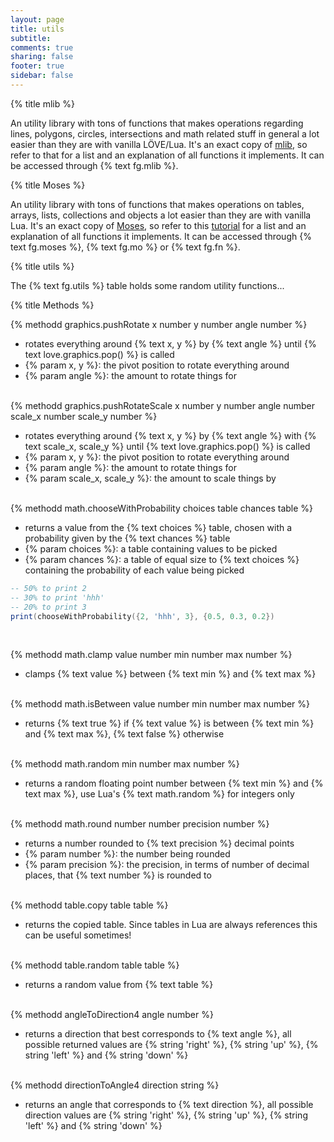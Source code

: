 ```yaml
---
layout: page
title: utils 
subtitle:
comments: true
sharing: false
footer: true
sidebar: false 
---
```


{% title mlib %}

An utility library with tons of functions that makes operations regarding lines, polygons, circles,
intersections and math related stuff in general a lot easier than they are with vanilla LÖVE/Lua. It's
an exact copy of [mlib](http://github.com/davisdude/mlib), so refer to that for a list and an explanation
of all functions it implements. It can be accessed through {% text fg.mlib %}.

{% title Moses %}

An utility library with tons of functions that makes operations on tables, arrays, lists, collections and objects
a lot easier than they are with vanilla Lua. It's an exact copy of [Moses](http://github.com/Yonaba/Moses), so refer to this 
[tutorial](https://github.com/Yonaba/Moses/blob/master/doc/tutorial.md) for a list and an explanation of all functions
it implements. It can be accessed through {% text fg.moses %}, {% text fg.mo %} or {% text fg.fn %}.

{% title utils %}

The {% text fg.utils %} table holds some random utility functions...

{% title Methods %}

{% methodd graphics.pushRotate x number y number angle number %}

*   rotates everything around {% text x, y %} by {% text angle %} until {% text love.graphics.pop() %} is called
*   {% param x, y %}: the pivot position to rotate everything around
*   {% param angle %}: the amount to rotate things for
<br><br>

{% methodd graphics.pushRotateScale x number y number angle number scale_x number scale_y number %}

*   rotates everything around {% text x, y %} by {% text angle %} with {% text scale_x, scale_y %} 
until {% text love.graphics.pop() %} is called
*   {% param x, y %}: the pivot position to rotate everything around
*   {% param angle %}: the amount to rotate things for
*   {% param scale_x, scale_y %}: the amount to scale things by
<br><br>

{% methodd math.chooseWithProbability choices table chances table %}

*   returns a value from the {% text choices %} table, chosen with a probability given by the {% text chances %} table    
*   {% param choices %}: a table containing values to be picked
*   {% param chances %}: a table of equal size to {% text choices %} containing the probability of each value being picked

~~~ lua
-- 50% to print 2
-- 30% to print 'hhh'
-- 20% to print 3
print(chooseWithProbability({2, 'hhh', 3}, {0.5, 0.3, 0.2})
~~~
<br>

{% methodd math.clamp value number min number max number %}

*   clamps {% text value %} between {% text min %} and {% text max %} 
<br><br>

{% methodd math.isBetween value number min number max number %}

*   returns {% text true %} if {% text value %} is between {% text min %} and {% text max %}, {% text false %} otherwise 
<br><br>

{% methodd math.random min number max number %}

*   returns a random floating point number between {% text min %} and {% text max %}, use Lua's {% text math.random %} for integers only
<br><br>

{% methodd math.round number number precision number %}

*   returns a number rounded to {% text precision %} decimal points
*   {% param number %}: the number being rounded
*   {% param precision %}: the precision, in terms of number of decimal places, that {% text number %} is rounded to
<br><br>


{% methodd table.copy table table %}

*   returns the copied table. Since tables in Lua are always references this can be useful sometimes!
<br><br>

{% methodd table.random table table %}

*   returns a random value from {% text table %} 
<br><br>

{% methodd angleToDirection4 angle number %}

*   returns a direction that best corresponds to {% text angle %}, all possible returned values are 
{% string 'right' %}, {% string 'up' %}, {% string 'left' %} and {% string 'down' %} 
<br><br>

{% methodd directionToAngle4 direction string %}

*   returns an angle that corresponds to {% text direction %}, all possible direction values are
{% string 'right' %}, {% string 'up' %}, {% string 'left' %} and {% string 'down' %} 
<br><br>
